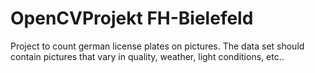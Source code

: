 # OpenCVProjekt FH-Bielefeld

Project to count german license plates on pictures. The data set should contain pictures that vary in quality, weather, light conditions, etc..
